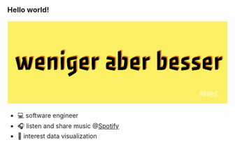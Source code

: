 ### Hello world!

[![weniger aber besser](https://raw.githubusercontent.com/alpers/alpers/master/wab.png)](https://twitter.com/alpers)

- 💻 software engineer
- 🎧 listen and share music @[Spotify](https://open.spotify.com/user/alpers)
- 🌊 interest data visualization

